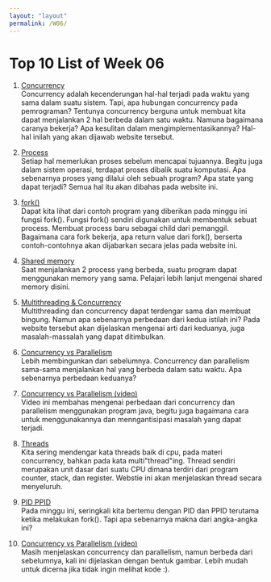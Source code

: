 ```yaml
---
layout: "layout"
permalink: /W06/
---
```


# Top 10 List of Week 06

1. [Concurrency](https://sceweb.uhcl.edu/helm/RationalUnifiedProcess/process/workflow/ana_desi/co_cncry.htm)<br>
Concurrency adalah kecenderungan hal-hal terjadi pada waktu yang sama dalam suatu sistem. Tapi, apa hubungan concurrency pada pemrograman? Tentunya concurrency berguna untuk membuat kita dapat menjalankan 2 hal berbeda dalam satu waktu. Namuna bagaimana caranya bekerja? Apa kesulitan dalam mengimplementasikannya? Hal-hal inilah yang akan dijawab website tersebut.

2. [Process](https://www.studytonight.com/operating-system/operating-system-processes)<br>
Setiap hal memerlukan proses sebelum mencapai tujuannya. Begitu juga dalam sistem operasi, terdapat proses dibalik suatu komputasi. Apa sebenarnya proses yang dilalui oleh sebuah program? Apa state yang dapat terjadi? Semua hal itu akan dibahas pada website ini.

3. [fork()](https://www.csl.mtu.edu/cs4411.ck/www/NOTES/process/fork/create.html)<br>
Dapat kita lihat dari contoh program yang diberikan pada minggu ini fungsi fork(). Fungsi fork() sendiri digunakan untuk membentuk sebuat process. Membuat process baru sebagai child dari pemanggil. Bagaimana cara fork bekerja, apa return value dari fork(), berserta contoh-contohnya akan dijabarkan secara jelas pada website ini.

4. [Shared memory](https://www.csl.mtu.edu/cs4411.ck/www/NOTES/process/shm/what-is-shm.html)<br>
Saat menjalankan 2 process yang berbeda, suatu program dapat menggunakan memory yang sama. Pelajari lebih lanjut mengenai shared memory disini.

5. [Multithreading & Concurrency](https://www.educative.io/blog/multithreading-and-concurrency-fundamentals)<br>
Multithreading dan concurrency dapat terdengar sama dan membuat bingung. Namun apa sebenarnya perbedaan dari kedua istilah ini? Pada website tersebut akan dijelaskan mengenai arti dari keduanya, juga masalah-massalah yang dapat ditimbulkan.

6. [Concurrency vs Parallelism](https://medium.com/@itIsMadhavan/concurrency-vs-parallelism-a-brief-review-b337c8dac350)<br>
Lebih membingunkan dari sebelumnya. Concurrency dan parallelism sama-sama menjalankan hal yang berbeda dalam satu waktu. Apa sebenarnya perbedaan keduanya?

7. [Concurrency vs Parallelism (video)](https://www.youtube.com/watch?v=FChZP09Ba4E)<br>
Video ini membahas mengenai perbedaan dari concurrency dan parallelism menggunakan program java, begitu juga bagaimana cara untuk menggunakannya dan menngantisipasi masalah yang dapat terjadi.

8. [Threads](https://www.cs.uic.edu/~jbell/CourseNotes/OperatingSystems/4_Threads.html)<br>
Kita sering mendengar kata threads baik di cpu, pada materi concurrency, bahkan pada kata multi"thread"ing. Thread sendiri merupakan unit dasar dari suatu CPU dimana terdiri dari program counter, stack, dan register. Webstie ini akan menjelaskan thread secara menyeluruh.

9. [PID PPID](https://delightlylinux.wordpress.com/2012/06/25/what-is-pid-and-ppid/)<br>
Pada minggu ini, seringkali kita bertemu dengan PID dan PPID terutama ketika melakukan fork(). Tapi apa sebenarnya makna dari angka-angka ini?

10. [Concurrency vs Parallelism (video)](https://www.youtube.com/watch?v=Y1pgpn2gOSg)<br>
Masih menjelaskan concurrency dan parallelism, namun berbeda dari sebelumnya, kali ini dijelaskan dengan bentuk gambar. Lebih mudah untuk dicerna jika tidak ingin melihat kode :).